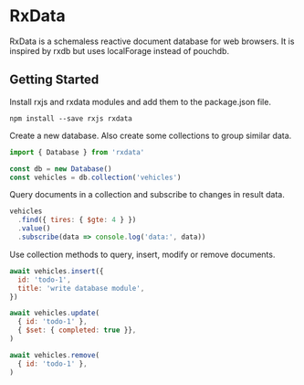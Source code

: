 # RxData

RxData is a schemaless reactive document database for web browsers.
It is inspired by rxdb but uses localForage instead of pouchdb.

## Getting Started

Install rxjs and rxdata modules and add them to the package.json file.

```shell
npm install --save rxjs rxdata
```

Create a new database. Also create some collections to group similar data.

```js
import { Database } from 'rxdata'

const db = new Database()
const vehicles = db.collection('vehicles')

```

Query documents in a collection and subscribe to changes in result data.

```js
vehicles
  .find({ tires: { $gte: 4 } })
  .value()
  .subscribe(data => console.log('data:', data))
```

Use collection methods to query, insert, modify or remove documents.

```js
await vehicles.insert({
  id: 'todo-1',
  title: 'write database module',
})

await vehicles.update(
  { id: 'todo-1' },
  { $set: { completed: true }},
)

await vehicles.remove(
  { id: 'todo-1' },
)
```

